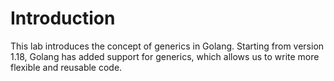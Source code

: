# Introduction

This lab introduces the concept of generics in Golang. Starting from version 1.18, Golang has added support for generics, which allows us to write more flexible and reusable code.
